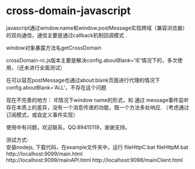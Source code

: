 cross-domain-javascript
=======================

javascript通过window.name和window.postMessage实现跨域（兼容浏览器）的双向通信，通信主要是通过callback机制回调模式 .
  
window对象暴露方法名getCrossDomain

crossDomain-rc.js版本主要是解决config.aboutBlank='IE'情况下的，多次使用，（还未进行全面测试）

在可以容忍postMessage也通过about:blank页面进行代理的情况下config.aboutBlank='ALL'，不存在这个问题

现在不完善的地方：
IE情况下window name的形式，和 通过 message事件监听 存在本质上的差异，没有一个消息传递的功能，既一个方法多处响应.
（考虑通过订阅模式，或自定义事件实现）


使用中有问题，欢迎联系，QQ:89415119，谢谢支持。


测试方式:	
安装nodejs, 下载代码，在example文件夹中，运行  fileHttpC.bat  fileHttpM.bat
http://localhost:9099/main.html	 
http://localhost:9099/mainAPI.html
http://localhost:9098/mainClient.html
